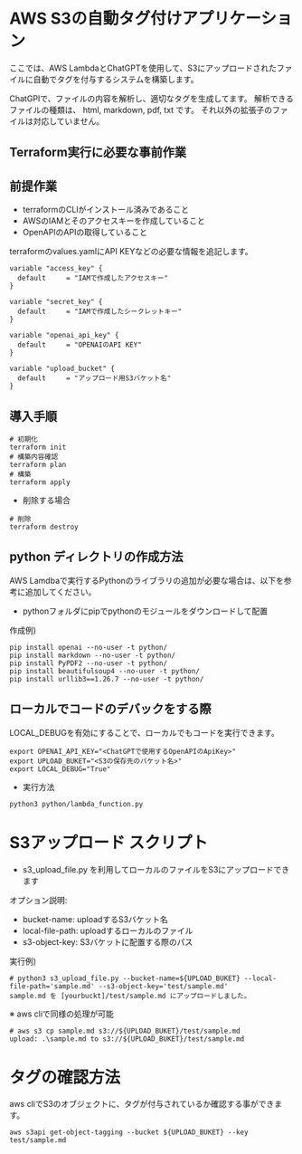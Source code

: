 # AWS S3の自動タグ付けアプリケーション

ここでは、AWS LambdaとChatGPTを使用して、S3にアップロードされたファイルに自動でタグを付与するシステムを構築します。

ChatGPIで、ファイルの内容を解析し、適切なタグを生成してます。
解析できるファイルの種類は、 html, markdown, pdf, txt です。
それ以外の拡張子のファイルは対応していません。

## Terraform実行に必要な事前作業

## 前提作業
- terraformのCLIがインストール済みであること
- AWSのIAMとそのアクセスキーを作成していること
- OpenAPIのAPIの取得していること

terraformのvalues.yamlにAPI KEYなどの必要な情報を追記します。

```
variable "access_key" {
  default     = "IAMで作成したアクセスキー"
}

variable "secret_key" {
  default     = "IAMで作成したシークレットキー"
}

variable "openai_api_key" {
  default     = "OPENAIのAPI KEY"
}

variable "upload_bucket" {
  default     = "アップロード用S3バケット名"
}
```

## 導入手順

```
# 初期化
terraform init
# 構築内容確認
terraform plan
# 構築
terraform apply
```

* 削除する場合
```
# 削除
terraform destroy
```

## python ディレクトリの作成方法

AWS Lamdbaで実行するPythonのライブラリの追加が必要な場合は、以下を参考に追加してください。

* pythonフォルダにpipでpythonのモジュールをダウンロードして配置

作成例)
```
pip install openai --no-user -t python/
pip install markdown --no-user -t python/
pip install PyPDF2 --no-user -t python/
pip install beautifulsoup4 --no-user -t python/
pip install urllib3==1.26.7 --no-user -t python/
```

## ローカルでコードのデバックをする際

LOCAL_DEBUGを有効にすることで、ローカルでもコードを実行できます。
```
export OPENAI_API_KEY="<ChatGPTで使用するOpenAPIのApiKey>"
export UPLOAD_BUKET="<S3の保存先のバケット名>"
export LOCAL_DEBUG="True"
```

* 実行方法
```
python3 python/lambda_function.py
```

# S3アップロード スクリプト

* s3_upload_file.py を利用してローカルのファイルをS3にアップロードできます

オプション説明:
* bucket-name: uploadするS3バケット名
* local-file-path: uploadするローカルのファイル
* s3-object-key: S3バケットに配置する際のパス

実行例)
```
# python3 s3_upload_file.py --bucket-name=${UPLOAD_BUKET} --local-file-path='sample.md' --s3-object-key='test/sample.md'
sample.md を [yourbuckt]/test/sample.md にアップロードしました。
```

※ aws cliで同様の処理が可能
```
# aws s3 cp sample.md s3://${UPLOAD_BUKET}/test/sample.md
upload: .\sample.md to s3://${UPLOAD_BUKET}/test/sample.md
```

# タグの確認方法

aws cliでS3のオブジェクトに、タグが付与されているか確認する事ができます。
```
aws s3api get-object-tagging --bucket ${UPLOAD_BUKET} --key test/sample.md
```